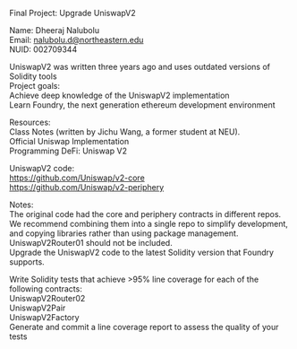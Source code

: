 Final Project: Upgrade UniswapV2<br>

Name: Dheeraj Nalubolu<br>
Email: nalubolu.d@northeastern.edu<br>
NUID: 002709344<br>

UniswapV2 was written three years ago and uses outdated versions of Solidity tools<br>
Project goals:<br>
   Achieve deep knowledge of the UniswapV2 implementation<br>
   Learn Foundry, the next generation ethereum development environment<br>

Resources:<br>
Class Notes (written by Jichu Wang, a former student at NEU).<br>
Official Uniswap Implementation<br>
Programming DeFi: Uniswap V2<br>

UniswapV2 code:<br>
https://github.com/Uniswap/v2-core<br>
https://github.com/Uniswap/v2-periphery<br>

Notes:<br>
The original code had the core and periphery contracts in different repos. We recommend combining them into a single repo to simplify development, and copying libraries rather than using package management.<br>
UniswapV2Router01 should not be included.<br>
Upgrade the UniswapV2 code to the latest Solidity version that Foundry supports.<br>

Write Solidity tests that achieve >95% line coverage for each of the following contracts:<br>
   UniswapV2Router02<br>
   UniswapV2Pair<br>
   UniswapV2Factory<br>
Generate and commit a line coverage report to assess the quality of your tests<br>
